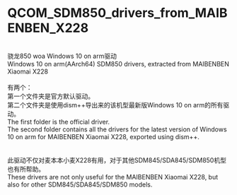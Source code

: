 # QCOM_SDM850_drivers_from_MAIBENBEN_X228
<br/>骁龙850 woa Windows 10 on arm驱动<br/>
Windows 10 on arm(AArch64) SDM850 drivers, extracted from MAIBENBEN Xiaomai X228<br/>
<br/>
有两个：<br/>
第一个文件夹是官方默认驱动。<br/>
第二个文件夹是使用dism++导出来的该机型最新版Windows 10 on arm的所有驱动。<br/>
The first folder is the official driver.<br/>
The second folder contains all the drivers for the latest version of Windows 10 on arm for MAIBENBEN Xiaomai X228, exported using dism++.<br/>
<br/>
<br/>
此驱动不仅对麦本本小麦X228有用，对于其他SDM845/SDA845/SDM850机型也有所帮助。<br/>
These drivers are not only useful for the MAIBENBEN Xiaomai X228, but also for other SDM845/SDA845/SDM850 models.
